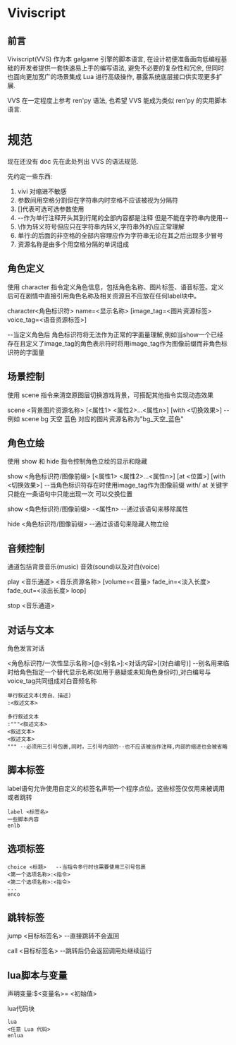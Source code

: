 # Viviscript

## 前言
Viviscript(VVS) 作为本 galgame 引擎的脚本语言, 在设计初便准备面向低编程基础的开发者提供一套快速易上手的编写语法, 避免不必要的复杂性和冗余, 但同时也面向更加宽广的场景集成 Lua 进行高级操作, 暴露系统底层接口供实现更多扩展.

VVS 在一定程度上参考 ren'py 语法, 也希望 VVS 能成为类似 ren'py 的实用脚本语言.

# 规范
现在还没有 doc 先在此处列出 VVS 的语法规范.

先约定一些东西:
1. vivi 对缩进不敏感
2. 参数间用空格分割但在字符串内时空格不应该被视为分隔符
3. []代表可选可选参数使用
4. --作为单行注释开头其到行尾的全部内容都是注释 但是不能在字符串内使用--
5. \作为转义符号但应只在字符串内转义,字符串外的\应正常理解
6. 单行:的后面的非空格的全部内容理应作为字符串无论在其之后出现多少冒号
7. 资源名称是由多个用空格分隔的单词组成

## 角色定义
使用 character 指令定义角色信息，包括角色名称、图片标签、语音标签。定义后可在剧情中直接引用角色名称及相关资源且不应放在任何label块中。

character<角色标识符> name=<显示名称> [image_tag=<图片资源标签> voice_tag=<语音资源标签>]

--当定义角色后 角色标识符将无法作为正常的字面量理解,例如当show一个已经存在且定义了image_tag的角色表示符时将用image_tag作为图像前缀而非角色标识符的字面量

## 场景控制
使用 scene 指令来清空原图层切换游戏背景，可搭配其他指令实现动态效果

scene <背景图片资源名称> [<属性1> <属性2>...<属性n>] [with <切换效果>] --例如 scene bg 天空 蓝色 对应的图片资源名称为"bg_天空_蓝色"

## 角色立绘
使用 show 和 hide 指令控制角色立绘的显示和隐藏

show <角色标识符/图像前缀> [<属性1> <属性2>...<属性n>] [at <位置>] [with <切换效果>] --当角色标识符存在时使用image_tag作为图像前缀 with/ at 关键字只能在一条语句中只能出现一次 可以交换位置

show <角色标识符/图像前缀> -<属性n> --通过该语句来移除属性

hide <角色标识符/图像前缀> --通过该语句来隐藏人物立绘

## 音频控制
通道包括背景音乐(music) 音效(sound)以及对白(voice)

play <音乐通道> <音乐资源名称> [volume=<音量> fade_in=<淡入长度> fade_out=<淡出长度> loop]

stop <音乐通道>

## 对话与文本
角色发言对话

<角色标识符/一次性显示名称>[@<别名>]:<对话内容>[(对白编号)] --别名用来临时给角色指定一个替代显示名称(如用于悬疑或未知角色身份时),对白编号与voice_tag共同组成对白音频名称
```
单行叙述文本(旁白、描述)
:<叙述文本>

多行叙述文本
:"""<叙述文本>
<叙述文本>
<叙述文本>
""" --必须用三引号包裹,同时，三引号内部的--也不应该被当作注释,内部的缩进也会被省略
```
## 脚本标签
label语句允许使用自定义的标签名声明一个程序点位。这些标签仅仅用来被调用或者跳转

```
label <标签名>
一些脚本内容
enlb
```

## 选项标签
```
choice <标题>   --当指令多行时也需要使用三引号包裹
<第一个选项名称>:<指令>
<第二个选项名称>:<指令>
...
enco
```
## 跳转标签
jump <目标标签名> --直接跳转不会返回

call <目标标签名> --跳转后仍会返回调用处继续运行

## lua脚本与变量
声明变量:$<变量名>= <初始值>

lua代码块

```
lua
<任意 Lua 代码>
enlua
```